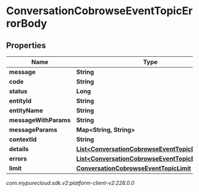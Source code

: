 # ConversationCobrowseEventTopicErrorBody


## Properties

| Name | Type | Description | Notes |
| ------------ | ------------- | ------------- | ------------- |
| **message** | **String** |  |  [optional] |
| **code** | **String** |  |  [optional] |
| **status** | **Long** |  |  [optional] |
| **entityId** | **String** |  |  [optional] |
| **entityName** | **String** |  |  [optional] |
| **messageWithParams** | **String** |  |  [optional] |
| **messageParams** | **Map&lt;String, String&gt;** |  |  [optional] |
| **contextId** | **String** |  |  [optional] |
| **details** | [**List&lt;ConversationCobrowseEventTopicDetail&gt;**](ConversationCobrowseEventTopicDetail) |  |  [optional] |
| **errors** | [**List&lt;ConversationCobrowseEventTopicErrorBody&gt;**](ConversationCobrowseEventTopicErrorBody) |  |  [optional] |
| **limit** | [**ConversationCobrowseEventTopicLimit**](ConversationCobrowseEventTopicLimit) |  |  [optional] |




_com.mypurecloud.sdk.v2:platform-client-v2:228.0.0_
